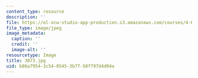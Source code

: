 ```yaml
---
content_type: resource
description: ''
file: https://ol-ocw-studio-app-production.s3.amazonaws.com/courses/4-614-religious-architecture-and-islamic-cultures-fall-2002/b86a79543c5405453b7750f797d4d04a_3073.jpg
file_type: image/jpeg
image_metadata:
  caption: ''
  credit: ''
  image-alt: ''
resourcetype: Image
title: 3073.jpg
uid: b86a7954-3c54-0545-3b77-50f797d4d04a
---
```

